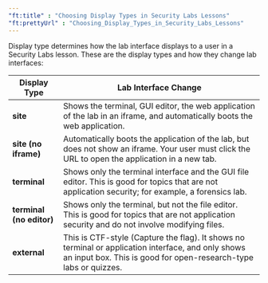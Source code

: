 ```yaml
---
"ft:title" : "Choosing Display Types in Security Labs Lessons"
"ft:prettyUrl" : "Choosing_Display_Types_in_Security_Labs_Lessons"
---
```


Display type determines how the lab interface displays to a user in a Security Labs lesson. These are the display types and how they change lab interfaces:

  | Display Type | Lab Interface Change |
  | --- | --- |
  | **site** | Shows the terminal, GUI editor, the web application of the lab in an iframe, and automatically boots the web application. |
  | **site (no iframe)** | Automatically boots the application of the lab, but does not show an iframe. Your user must click the URL to open the application in a new tab. |
  | **terminal** | Shows only the terminal interface and the GUI file editor. This is good for topics that are not application security; for example, a forensics lab. |
  | **terminal (no editor)** | Shows only the terminal, but not the file editor. This is good for topics that are not application security and do not involve modifying files. |
  | **external** | This is CTF-style (Capture the flag). It shows no terminal or application interface, and only shows an input box. This is good for open-research-type labs or quizzes. |
